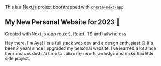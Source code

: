 This is a [Next.js](https://nextjs.org/) project bootstrapped with [`create-next-app`](https://github.com/vercel/next.js/tree/canary/packages/create-next-app).

## My New Personal Website for 2023 🎉

Created with Next.js (app router), React, TS and tailwind css

Hey there, I'm Aya! I'm a full stack web dev and a design enthusiast 🙃
It's been 2 years since I upgraded my personal website. I've learned a lot since then and decided it's time to utilise my new knowledge and make this little side project.
